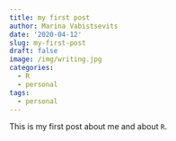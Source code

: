 ```yaml
---
title: my first post
author: Marina Vabistsevits
date: '2020-04-12'
slug: my-first-post
draft: false
image: /img/writing.jpg
categories:
  - R
  - personal
tags:
  - personal
---
```


This is my first post about me and about `R`.